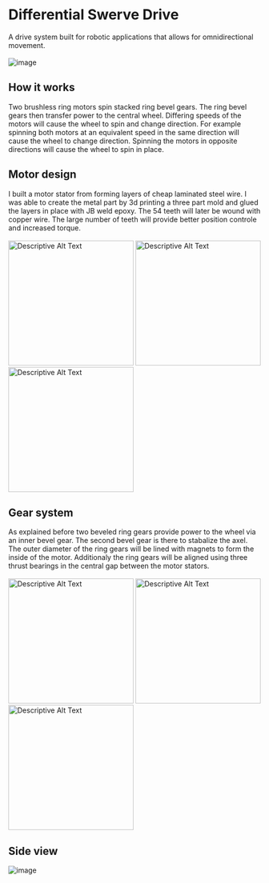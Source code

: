 # Differential Swerve Drive
A drive system built for robotic applications that allows for omnidirectional movement.
<br><br>
![image](https://github.com/user-attachments/assets/d898ea0f-b6b2-4c19-8a46-1152930a5214)

## How it works
Two brushless ring motors spin stacked ring bevel gears. The ring bevel gears then transfer power to the central wheel. Differing speeds of the motors will cause the wheel to spin and change direction. For example spinning both motors at an equivalent speed in the same direction will cause the wheel to change direction. Spinning the motors in opposite directions will cause the wheel to spin in place.

## Motor design
I built a motor stator from forming layers of cheap laminated steel wire. I was able to create the metal part by 3d printing a three part mold and glued the layers in place with JB weld epoxy. The 54 teeth will later be wound with copper wire. The large number of teeth will provide better position controle and increased torque.
<br><br>
<img src="https://github.com/user-attachments/assets/379ed8b4-4064-4097-9ecf-3167dd03bf3d" alt="Descriptive Alt Text" width="250">
<img src="https://github.com/user-attachments/assets/b09c07a3-62b3-47fa-ac8e-20a9360a6d21" alt="Descriptive Alt Text" width="250">
<img src="https://github.com/user-attachments/assets/35ddbb3b-6340-444f-8215-5c9e038308d0" alt="Descriptive Alt Text" width="250">

## Gear system
As explained before two beveled ring gears provide power to the wheel via an inner bevel gear. The second bevel gear is there to stabalize the axel. The outer diameter of the ring gears will be lined with magnets to form the inside of the motor. Additionaly the ring gears will be aligned using three thrust bearings in the central gap between the motor stators.
<br><br>
<img src="https://github.com/user-attachments/assets/9b5f571c-746e-4c42-85bb-ed68074753e5" alt="Descriptive Alt Text" width="250">
<img src="https://github.com/user-attachments/assets/c6e6f594-c491-4dbc-a20c-9412c0bc1570" alt="Descriptive Alt Text" width="250">
<img src="https://github.com/user-attachments/assets/c9b8b987-6737-4579-bd47-af23735d632f" alt="Descriptive Alt Text" width="250">

## Side view
![image](https://github.com/user-attachments/assets/3d4a2893-2eee-4d65-9310-0857f3d20b45)
